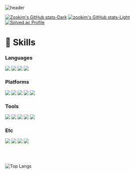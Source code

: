 

![header](https://capsule-render.vercel.app/api?type=venom&color=auto&height=300&section=header&text=Zookim's%20Github&fontSize=90&fontColor=d6ace6)




    
[![Zookim's GitHub stats-Dark](https://github-readme-stats.vercel.app/api?username=Zookim&show_icons=true&theme=radical#gh-dark-mode-only)](https://github.com/Zookim/github-readme-stats#gh-dark-mode-only) 
[![zookim's GitHub stats-Light](https://github-readme-stats.vercel.app/api?username=Zookim&show_icons=true&theme=default#gh-light-mode-only)](https://github.com/Zookim/github-readme-stats#gh-light-mode-only)
[![Solved.ac Profile](http://mazassumnida.wtf/api/v2/generate_badge?boj=qortn365)](https://solved.ac/qortn365/)

 # 🌟 Skills
### Languages
<img src="https://img.shields.io/badge/C++-00599C.svg?style=for-the-badge&logo=cplusplus&logoColor=white" /> <img src="https://img.shields.io/badge/JAVA-007396.svg?style=for-the-badge&logo=Java&logoColor=white" />  <img src="https://img.shields.io/badge/Dart-0175C2.svg?style=for-the-badge&logo=dart&logoColor=white" /> <img src="https://img.shields.io/badge/Python-3776AB.svg?style=for-the-badge&logo=Python&logoColor=white" />



### Platforms 
 <img src="https://img.shields.io/badge/Flutter-02569B.svg?style=for-the-badge&logo=flutter&logoColor=white" />  <img src="https://img.shields.io/badge/Spring boot-6DB33F.svg?style=for-the-badge&logo=springboot&logoColor=white" />
<img src="https://img.shields.io/badge/firebase-DD2C00.svg?style=for-the-badge&logo=firebase&logoColor=white" /> <img src="https://img.shields.io/badge/MySQL-4479A1.svg?style=for-the-badge&logo=mysql&logoColor=white" /> <img src="https://img.shields.io/badge/amazonec2-FF9900svg?style=for-the-badge&logo=amazonec2&logoColor=white" />


 ### Tools 
 <img src="https://img.shields.io/badge/Git-F05032.svg?style=for-the-badge&logo=git&logoColor=white" /> <img src="https://img.shields.io/badge/Visual Studio Code-3776AB.svg?style=for-the-badge&logo=vs&logoColor=white" />
 <img src="https://img.shields.io/badge/Eclipse Ide-2C2255.svg?style=for-the-badge&logo=eclipseide&logoColor=white" /> <img src="https://img.shields.io/badge/IntelliJ IDEA-000000.svg?style=for-the-badge&logo=intellijidea&logoColor=white" /> <img src="https://img.shields.io/badge/notion-000000.svg?style=for-the-badge&logo=notion&logoColor=white" />


### Etc
 <img src="https://img.shields.io/badge/virtualbox-183A61.svg?style=for-the-badge&logo=virtualbox&logoColor=white" />  <img src="https://img.shields.io/badge/linux-FCC624.svg?style=for-the-badge&logo=linux&logoColor=white" />
 <img src="https://img.shields.io/badge/nginx-009639.svg?style=for-the-badge&logo=nginx&logoColor=white" />  <img src="https://img.shields.io/badge/vue.js-4FC08D.svg?style=for-the-badge&logo=vuedotjs&logoColor=white" /> 

</br>
</br>
 
![Top Langs](https://github-readme-stats.vercel.app/api/top-langs/?username=Zookim&size_weight=0.5&count_weight=0.5)


